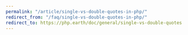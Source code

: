 ```yaml
---
permalink: "/article/single-vs-double-quotes-in-php/"
redirect_from: "/faq/single-vs-double-quotes-in-php/"
redirect_to: https://php.earth/doc/general/single-vs-double-quotes
---
```

